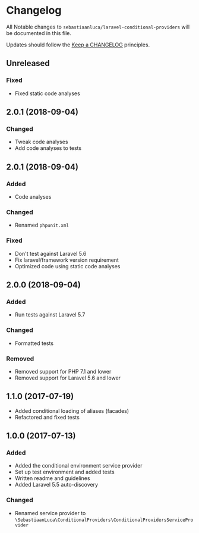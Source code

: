 # Changelog

All Notable changes to `sebastiaanluca/laravel-conditional-providers` will be documented in this file.

Updates should follow the [Keep a CHANGELOG](http://keepachangelog.com/) principles.

## Unreleased

### Fixed

- Fixed static code analyses

## 2.0.1 (2018-09-04)

### Changed

- Tweak code analyses
- Add code analyses to tests

## 2.0.1 (2018-09-04)

### Added

- Code analyses

### Changed

- Renamed `phpunit.xml`

### Fixed

- Don't test against Laravel 5.6
- Fix laravel/framework version requirement
- Optimized code using static code analyses

## 2.0.0 (2018-09-04)

### Added

- Run tests against Laravel 5.7

### Changed

- Formatted tests

### Removed

- Removed support for PHP 7.1 and lower
- Removed support for Laravel 5.6 and lower

## 1.1.0 (2017-07-19)

- Added conditional loading of aliases (facades)
- Refactored and fixed tests

## 1.0.0 (2017-07-13)

### Added

- Added the conditional environment service provider
- Set up test environment and added tests
- Written readme and guidelines
- Added Laravel 5.5 auto-discovery

### Changed

- Renamed service provider to `\SebastiaanLuca\ConditionalProviders\ConditionalProvidersServiceProvider`
